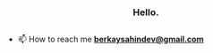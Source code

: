 ### <div align="center"> Hello. </div>  

<h2 align="center"></h2>

- 📫 How to reach me **berkaysahindev@gmail.com**
